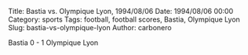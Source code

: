 Title: Bastia vs. Olympique Lyon, 1994/08/06
Date: 1994/08/06 00:00
Category: sports
Tags: football, football scores, Bastia, Olympique Lyon
Slug: bastia-vs-olympique-lyon
Author: carbonero


Bastia 0 - 1 Olympique Lyon
